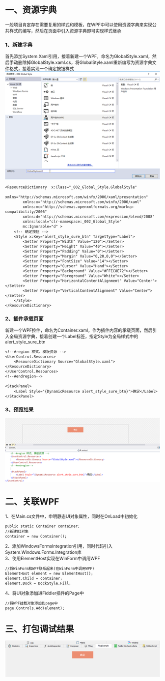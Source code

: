 # 一、资源字典
一般项目肯定存在需要复用的样式和模板，在WPF中可以使用资源字典来实现公共样式的编写，然后在页面中引入资源字典即可实现样式继承
### 1、新建字典
首先添加System.Xaml引用，接着新建一个WPF，命名为GlobalStyle.xaml，然后手动删除掉GlobalStyle.xaml.cs，将GlobalStyle.xaml重新编写为资源字典文件格式，接着实现一个确定按钮样式
![blockchain](https://raw.githubusercontent.com/Ke1992/Fiddler-Plug-Example/master/images/002%20Global%20Style/001.png "新建字典")
```
<ResourceDictionary  x:Class="_002_Global_Style.GlobalStyle"
        xmlns="http://schemas.microsoft.com/winfx/2006/xaml/presentation"
        xmlns:x="http://schemas.microsoft.com/winfx/2006/xaml"
        xmlns:mc="http://schemas.openxmlformats.org/markup-compatibility/2006" 
        xmlns:d="http://schemas.microsoft.com/expression/blend/2008" 
        xmlns:local="clr-namespace:_002_Global_Style"
        mc:Ignorable="d" >
    <!-- 确定按钮 -->
    <Style x:Key="alert_style_sure_btn" TargetType="Label">
        <Setter Property="Width" Value="120"></Setter>
        <Setter Property="Height" Value="40"></Setter>
        <Setter Property="Padding" Value="0"></Setter>
        <Setter Property="Margin" Value="0,20,0,0"></Setter>
        <Setter Property="FontSize" Value="14"></Setter>
        <Setter Property="Cursor" Value="Hand"></Setter>
        <Setter Property="Background" Value="#FFEC8E72"></Setter>
        <Setter Property="Foreground" Value="White"></Setter>
        <Setter Property="HorizontalContentAlignment" Value="Center"></Setter>
        <Setter Property="VerticalContentAlignment" Value="Center"></Setter>
    </Style>
</ResourceDictionary>
```
### 2、插件承载页面
新建一个WPF控件，命名为Container.xaml，作为插件内容的承载页面，然后引入全局资源字典，接着创建一个Label标签，指定Style为全局样式中的alert_style_sure_btn
```
<!--#region 样式、模板资源 -->
<UserControl.Resources>
    <ResourceDictionary Source="GlobalStyle.xaml"></ResourceDictionary>
</UserControl.Resources>
<!--#endregion-->

<StackPanel>
    <Label Style="{DynamicResource alert_style_sure_btn}">确定</Label>
</StackPanel>
```
### 3、预览结果
![blockchain](https://raw.githubusercontent.com/Ke1992/Fiddler-Plug-Example/master/images/002%20Global%20Style/002.png "预览")
# 二、关联WPF
1、在Main.cs文件中，申明静态UI对象属性，同时在OnLoad中初始化
```
public static Container container;
//新建UI对象
container = new Container();
```
2、添加WindowsFormsIntegration引用，同时代码引入System.Windows.Forms.Integration库  
3、使用ElementHost实现在WinForm中调用WPF
```
//将WinForm和WPF联系起来(在WinForm中调用WPF)
ElementHost element = new ElementHost();
element.Child = container;
element.Dock = DockStyle.Fill;
```
4、将UI对象添加进Fiddler插件的Page中
```
//将WPF挂载对象添加到page中
page.Controls.Add(element);
```
# 三、打包调试结果
![blockchain](https://raw.githubusercontent.com/Ke1992/Fiddler-Plug-Example/master/images/002%20Global%20Style/003.png "结果")